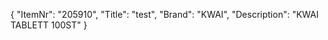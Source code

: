 {
  "ItemNr": "205910",
  "Title": "test",
  "Brand": "KWAI",
  "Description": "KWAI TABLETT 100ST"
}